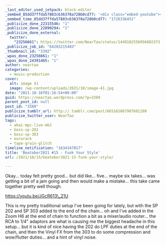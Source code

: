 ```yaml
---
_last_editor_used_jetpack: block-editor
_oembed_85dd37ffda57883c636378a728b0cd77: '<div class="embed-youtube"><iframe title="Beatober2021 #15 - Funk Your Style" width="750" height="422" src="https://www.youtube.com/embed/JGcR613_21U?feature=oembed" frameborder="0" allow="accelerometer; autoplay; clipboard-write; encrypted-media; gyroscope; picture-in-picture; web-share" referrerpolicy="strict-origin-when-cross-origin" allowfullscreen></iframe></div>'
_oembed_time_85dd37ffda57883c636378a728b0cd77: "1726336451"
_publicize_done_22315546: "1"
_publicize_done_22890294: "1"
_publicize_done_external:
  twitter:
    "23256661": https://twitter.com/NearTao/status/1449182556956602373
_publicize_job_id: "64203215403"
_thumbnail_id: "3392"
_wpas_done_23256661: "1"
_wpas_done_24391465: "1"
author: neartao
categories:
  - music-production
cover:
  alt: image 41
  image: /wp-content/uploads/2021/10/image-41.jpg
date: "2021-10-16T01:16:54+00:00"
guid: https://neartao.wordpress.com/?p=3389
parent_post_id: null
post_id: "3389"
publicize_tumblr_url: http://.tumblr.com/post/665161067987681280
publicize_twitter_user: NearTao
tags:
  - akai-mpc-live-mk2
  - boss-sp-202
  - boss-sp-303
  - eurorack
  - tape-grain-glitch
timeline_notification: "1634347017"
title: 'Beatober2021 #15 - Funk Your Style'
url: /2021/10/15/beatober2021-15-funk-your-style/

---
```

Okay... today felt pretty good... but did like... five... maybe six takes... was getting a bit of a jam going and then would make a mistake... this take came together pretty well though.

https://youtu.be/JGcR613\_21U

This is my pretty traditional setup I've been going for lately, but with the SP 202 and SP 303 added to the end of the chain... oh and I've added in the Zoom H6 at the end of chain to function a bit as a mixer/audio router... the RCA to 1/4" adaptors are what is causing me the biggest headache in this setup... but it is kind of nice having the 202 do LPF duties at the end of the chain, and then the Vinyl FX from the 303 to do some compression and wow/flutter duties... and a hint of vinyl noise.
